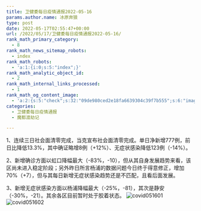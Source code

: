 ```yaml
---
title: 卫健委每日疫情通报2022-05-16
params.author.name: 冰原奔狼
type: post
date: 2022-05-17T02:55:47+00:00
url: /2022/05/17/卫健委每日疫情通报2022-05-16/
rank_math_primary_category:
  - 8
rank_math_news_sitemap_robots:
  - index
rank_math_robots:
  - 'a:1:{i:0;s:5:"index";}'
rank_math_analytic_object_id:
  - 2
rank_math_internal_links_processed:
  - 1
rank_math_og_content_image:
  - 'a:2:{s:5:"check";s:32:"09de980ced2e18fa6639304c39f7b555";s:6:"images";a:0:{}}'
categories:
  - 卫健委每日疫情通报
  - 魔都渡劫记

---
```

1、连续三日社会面清零完成，当克宣布社会面清零完成。单日净新增777例，前日比降低13.3%，其中确证略增8例（+12%）、无症状感染降低123例（-14%）。

2、新增确诊方面以虹口降幅最大（-83%，-10），但从其自身发展趋势来看，该区尚未进入稳定阶段；另外昨日所言杨浦的数据问题今日终于得意修正，增加70%（+7），但与其每日新增无症状感染趋势还是不匹配，且看后面发展。

3、新增无症状感染方面以杨浦降幅最大（-25%，-81），其次是静安（-30%，-21）。其余各区目前暂时处于胶着状态。
<img decoding="async" src="https://i0.wp.com/s2.loli.net/2022/05/17/UFK7Dv2ByIWrcjb.jpg?w=640&#038;ssl=1" alt="covid051601" data-recalc-dims="1" />
<img decoding="async" src="https://i0.wp.com/s2.loli.net/2022/05/17/XQJqKPgSWR8UhLj.jpg?w=640&#038;ssl=1" alt="covid051602" data-recalc-dims="1" />
